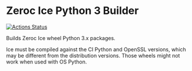 Zeroc Ice Python 3 Builder
==========================

[![Actions Status](https://github.com/ome/zeroc-ice-py-travis-bionic/workflows/Build/badge.svg)](https://github.com/ome/zeroc-ice-py-travis-bionic/actions)

Builds Zeroc Ice wheel Python 3.x packages.

Ice must be compiled against the CI Python and OpenSSL versions, which may be different from the distribution versions. Those wheels might not work when used with OS Python.
